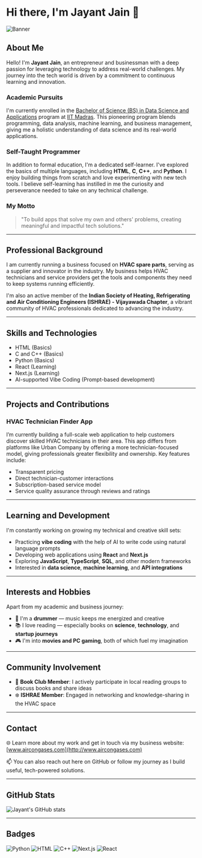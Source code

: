 # Hi there, I'm Jayant Jain 👋

![Banner](https://github.com/jaytanium/jaytanium/blob/main/banner.png)

## About Me

Hello! I'm **Jayant Jain**, an entrepreneur and businessman with a deep passion for leveraging technology to address real-world challenges. My journey into the tech world is driven by a commitment to continuous learning and innovation.

### Academic Pursuits
I'm currently enrolled in the [Bachelor of Science (BS) in Data Science and Applications](https://onlinedegree.iitm.ac.in/) program at [IIT Madras](https://en.wikipedia.org/wiki/IIT_Madras). This pioneering program blends programming, data analysis, machine learning, and business management, giving me a holistic understanding of data science and its real-world applications.

### Self-Taught Programmer
In addition to formal education, I'm a dedicated self-learner. I've explored the basics of multiple languages, including **HTML**, **C**, **C++**, and **Python**. I enjoy building things from scratch and love experimenting with new tech tools. I believe self-learning has instilled in me the curiosity and perseverance needed to take on any technical challenge.

### My Motto
> "To build apps that solve my own and others' problems, creating meaningful and impactful tech solutions."

---

## Professional Background

I am currently running a business focused on **HVAC spare parts**, serving as a supplier and innovator in the industry. My business helps HVAC technicians and service providers get the tools and components they need to keep systems running efficiently.

I'm also an active member of the **Indian Society of Heating, Refrigerating and Air Conditioning Engineers (ISHRAE) - Vijayawada Chapter**, a vibrant community of HVAC professionals dedicated to advancing the industry.

---

## Skills and Technologies

- HTML (Basics)
- C and C++ (Basics)
- Python (Basics)
- React (Learning)
- Next.js (Learning)
- AI-supported Vibe Coding (Prompt-based development)

---

## Projects and Contributions

### HVAC Technician Finder App
I’m currently building a full-scale web application to help customers discover skilled HVAC technicians in their area. This app differs from platforms like Urban Company by offering a more technician-focused model, giving professionals greater flexibility and ownership. Key features include:

- Transparent pricing
- Direct technician-customer interactions
- Subscription-based service model
- Service quality assurance through reviews and ratings

---

## Learning and Development

I'm constantly working on growing my technical and creative skill sets:

- Practicing **vibe coding** with the help of AI to write code using natural language prompts
- Developing web applications using **React** and **Next.js**
- Exploring **JavaScript**, **TypeScript**, **SQL**, and other modern frameworks
- Interested in **data science**, **machine learning**, and **API integrations**

---

## Interests and Hobbies

Apart from my academic and business journey:

- 🎵 I'm a **drummer** — music keeps me energized and creative
- 📚 I love reading — especially books on **science**, **technology**, and **startup journeys**
- 🎮 I'm into **movies and PC gaming**, both of which fuel my imagination

---

## Community Involvement

- 📘 **Book Club Member**: I actively participate in local reading groups to discuss books and share ideas
- ❄️ **ISHRAE Member**: Engaged in networking and knowledge-sharing in the HVAC space

---

## Contact

🌐 Learn more about my work and get in touch via my business website: [www.aircongases.com](http://www.aircongases.com)

📫 You can also reach out here on GitHub or follow my journey as I build useful, tech-powered solutions.

---

## GitHub Stats

![Jayant's GitHub stats](https://github-readme-stats.vercel.app/api?username=jaytanium&show_icons=true&theme=radical)

---

## Badges

![Python](https://img.shields.io/badge/Python-3776AB?style=for-the-badge&logo=python&logoColor=white)
![HTML](https://img.shields.io/badge/HTML5-E34F26?style=for-the-badge&logo=html5&logoColor=white)
![C++](https://img.shields.io/badge/C++-00599C?style=for-the-badge&logo=c%2B%2B&logoColor=white)
![Next.js](https://img.shields.io/badge/Next.js-000000?style=for-the-badge&logo=nextdotjs&logoColor=white)
![React](https://img.shields.io/badge/React-20232A?style=for-the-badge&logo=react&logoColor=61DAFB)

<!-- TO DO: Add banner image, update project links, and refine skill levels as I grow -->
